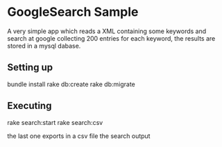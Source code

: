 # GoogleSearch Sample

 A very simple app which reads a XML containing some keywords and search at google collecting 200 entries for each keyword, the results are stored in a mysql dabase.
 
## Setting up
 
 bundle install
 rake db:create
 rake db:migrate
 
## Executing

 rake search:start
 rake search:csv
 
 the last one exports in a csv file the search output